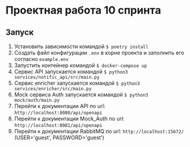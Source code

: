 # Проектная работа 10 спринта

## Запуск
1. Установить зависимости командой
    ```$ poetry install```
2. Создать файл конфигурации ```.env``` в корне проекта и заполнить его согласно ```example.env ```
3. Запустить контейнер командой
    ```$ docker-compose up ```
4. Cервис API запускается командой
    ```$ python3 services/notific_api/src/main.py```
5. Сервис enricher запускается командой
    ```$ python3 services/enricher/src/main.py```
6. Mock сервиса Auth запускается командой
    ```$ python3 mock/auth/main.py```
7. Перейти к документации API по url: ```http://localhost:8080/api/openapi```
8. Перейти к документации Mock_Auth по url: ```http://localhost:8081/api/openapi```
9. Перейти к документации RabbitMQ по url: ```http://localhost:15672/``` (USER='guest', PASSWORD='guest')